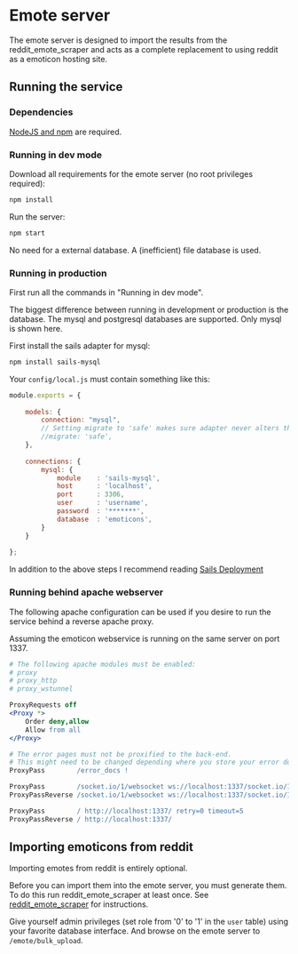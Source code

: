 # Emote server

The emote server is designed to import the results from the reddit_emote_scraper and acts as a complete replacement to using reddit as a emoticon hosting site.

## Running the service

### Dependencies

[NodeJS and npm](https://nodejs.org/download/) are required.

### Running in dev mode

Download all requirements for the emote server (no root privileges required):

```bash
npm install
```

Run the server:

```bash
npm start
```

No need for a external database. A (inefficient) file database is used.

### Running in production

First run all the commands in "Running in dev mode".

The biggest difference between running in development or production is the database. The mysql and postgresql databases are supported. Only mysql is shown here.

First install the sails adapter for mysql:

```bash
npm install sails-mysql
```

Your `config/local.js` must contain something like this:

```javascript
module.exports = {
    
    models: {
        connection: "mysql",
        // Setting migrate to 'safe' makes sure adapter never alters the tables
        //migrate: 'safe',
    },
    
    connections: {
        mysql: {
            module    : 'sails-mysql',
            host      : 'localhost',
            port      : 3306,
            user      : 'username',
            password  : '*******',
            database  : 'emoticons',
        }
    }
    
};
```

In addition to the above steps I recommend reading [Sails Deployment](http://sailsjs.com/documentation/concepts/deployment)

### Running behind apache webserver

The following apache configuration can be used if you desire to run the service behind a reverse apache proxy.

Assuming the emoticon webservice is running on the same server on port 1337.

```apache
# The following apache modules must be enabled:
# proxy
# proxy_http
# proxy_wstunnel

ProxyRequests off
<Proxy *>
    Order deny,allow
    Allow from all
</Proxy>

# The error pages must not be proxified to the back-end.
# This might need to be changed depending where you store your error docs.
ProxyPass        /error_docs !

ProxyPass        /socket.io/1/websocket ws://localhost:1337/socket.io/1/websocket retry=0 timeout=5
ProxyPassReverse /socket.io/1/websocket ws://localhost:1337/socket.io/1/websocket

ProxyPass        / http://localhost:1337/ retry=0 timeout=5
ProxyPassReverse / http://localhost:1337/
```

## Importing emoticons from reddit

Importing emotes from reddit is entirely optional.

Before you can import them into the emote server, you must generate them. To do this run reddit_emote_scraper at least once. See [reddit_emote_scraper](../reddit_emote_scraper) for instructions.

Give yourself admin privileges (set role from '0' to '1' in the `user` table) using your favorite database interface. And browse on the emote server to `/emote/bulk_upload`.


